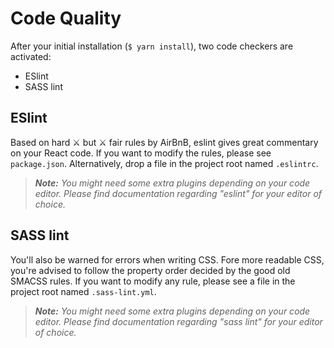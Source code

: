 # Code Quality

After your initial installation (`$ yarn install`), two code checkers are activated:

* ESlint
* SASS lint

## ESlint

Based on hard ⚔️ but ⚔️ fair rules by AirBnB, eslint gives great commentary on your React code. If you want to modify the rules, please see `package.json`. Alternatively, drop a file in the project root named `.eslintrc`.

> ***Note:*** *You might need some extra plugins depending on your code editor. Please find documentation regarding "eslint" for your editor of choice.*

## SASS lint

You'll also be warned for errors when writing CSS. Fore more readable CSS, you're advised to follow the property order decided by the good old SMACSS rules. If you want to modify any rule, please see a file in the project root named `.sass-lint.yml`.

> ***Note:*** *You might need some extra plugins depending on your code editor. Please find documentation regarding "sass lint" for your editor of choice.*
